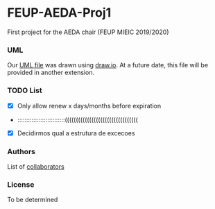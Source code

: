 # FEUP-AEDA-Proj1
First project for the AEDA chair (FEUP MIEIC 2019/2020)

### UML
Our [UML file](AEDA_Proj1.drawio) was drawn using [draw.io](https://www.draw.io). At a future date, this file will be provided in another extension.

### TODO List
- [x] Only allow renew x days/months before expiration
- :::::::::::::::::::::::::::(((((((((((((((((((((((((((((((((
- [x] Decidirmos qual a estrutura de excecoes

### Authors
List of [collaborators](https://github.com/tiagodusilva/FEUP-AEDA-Proj1/contributors)

### License
To be determined

